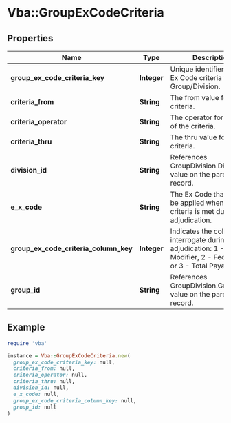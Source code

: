 # Vba::GroupExCodeCriteria

## Properties

| Name | Type | Description | Notes |
| ---- | ---- | ----------- | ----- |
| **group_ex_code_criteria_key** | **Integer** | Unique identifier for each Ex Code criteria for this Group/Division. |  |
| **criteria_from** | **String** | The from value for this criteria. | [optional] |
| **criteria_operator** | **String** | The operator for this part of the criteria. | [optional] |
| **criteria_thru** | **String** | The thru value for this criteria. | [optional] |
| **division_id** | **String** | References GroupDivision.Division_ID value on the parent record. | [optional] |
| **e_x_code** | **String** | The Ex Code that should be applied when this criteria is met during adjudication. | [optional] |
| **group_ex_code_criteria_column_key** | **Integer** | Indicates the column to interrogate during adjudication: 1 - Modifier, 2 - Federal ID or 3 - Total Payable. | [optional] |
| **group_id** | **String** | References GroupDivision.Group_ID value on the parent record. | [optional] |

## Example

```ruby
require 'vba'

instance = Vba::GroupExCodeCriteria.new(
  group_ex_code_criteria_key: null,
  criteria_from: null,
  criteria_operator: null,
  criteria_thru: null,
  division_id: null,
  e_x_code: null,
  group_ex_code_criteria_column_key: null,
  group_id: null
)
```

